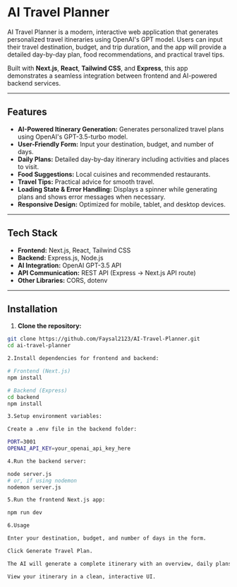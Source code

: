 # AI Travel Planner

AI Travel Planner is a modern, interactive web application that generates personalized travel itineraries using OpenAI's GPT model. Users can input their travel destination, budget, and trip duration, and the app will provide a detailed day-by-day plan, food recommendations, and practical travel tips.  

Built with **Next.js**, **React**, **Tailwind CSS**, and **Express**, this app demonstrates a seamless integration between frontend and AI-powered backend services.  

---

## Features

- **AI-Powered Itinerary Generation:** Generates personalized travel plans using OpenAI's GPT-3.5-turbo model.
- **User-Friendly Form:** Input your destination, budget, and number of days.
- **Daily Plans:** Detailed day-by-day itinerary including activities and places to visit.
- **Food Suggestions:** Local cuisines and recommended restaurants.
- **Travel Tips:** Practical advice for smooth travel.
- **Loading State & Error Handling:** Displays a spinner while generating plans and shows error messages when necessary.
- **Responsive Design:** Optimized for mobile, tablet, and desktop devices.

---

## Tech Stack

- **Frontend:** Next.js, React, Tailwind CSS
- **Backend:** Express.js, Node.js
- **AI Integration:** OpenAI GPT-3.5 API
- **API Communication:** REST API (Express → Next.js API route)
- **Other Libraries:** CORS, dotenv

---

## Installation

1. **Clone the repository:**

```bash
git clone https://github.com/Faysal2123/AI-Travel-Planner.git
cd ai-travel-planner

2.Install dependencies for frontend and backend:

# Frontend (Next.js)
npm install

# Backend (Express)
cd backend
npm install

3.Setup environment variables:

Create a .env file in the backend folder:

PORT=3001
OPENAI_API_KEY=your_openai_api_key_here

4.Run the backend server:

node server.js
# or, if using nodemon
nodemon server.js

5.Run the frontend Next.js app:

npm run dev

6.Usage

Enter your destination, budget, and number of days in the form.

Click Generate Travel Plan.

The AI will generate a complete itinerary with an overview, daily plans, food suggestions, and travel tips.

View your itinerary in a clean, interactive UI.


